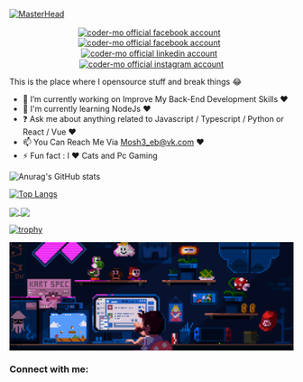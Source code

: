 [![MasterHead](https://i.postimg.cc/bvvWcWs0/banner-1.png)](https://github.com/mosh3eb)
<p align="center">
<a href="https://www.facebook.com/Mosh3eb" target="blank"><img align="center" src="https://cdn.jsdelivr.net/npm/simple-icons@3.0.1/icons/facebook.svg" alt="coder-mo official facebook account" height="16" width="16"&nbsp&nbsp&nbsp/></a>&nbsp&nbsp
<a href="https://www.twitter.com/Mo_Coder" target="blank"><img align="center" src="https://cdn.jsdelivr.net/npm/simple-icons@3.0.1/icons/twitter.svg" alt="coder-mo official facebook account" height="16" width="16"&nbsp&nbsp&nbsp/></a>&nbsp&nbsp
<a href="https://www.linkedin.com/in/mosh3eb" target="blank"><img align="center" src="https://cdn.jsdelivr.net/npm/simple-icons@3.0.1/icons/linkedin.svg" alt="coder-mo official linkedin account" height="16" width="16"&nbsp&nbsp&nbsp/></a>&nbsp&nbsp
<a href="https://instagram.com/coder_mo" target="blank"><img align="center" src="https://cdn.jsdelivr.net/npm/simple-icons@3.0.1/icons/instagram.svg" alt="coder-mo official instagram account" height="16" width="16"/></a>
</p>

This is the place where I opensource stuff and break things 😂 

- 🔭  I’m currently working on Improve My Back-End Development Skills ❤️
- 🌱  I'm currently learning NodeJs ❤️
- ❓  Ask me about anything related to Javascript / Typescript / Python or React / Vue ❤️
- 📫  You Can Reach Me Via Mosh3_eb@vk.com ❤️
- ⚡  Fun fact : I ❤️ Cats and Pc Gaming 

![Anurag's GitHub stats](https://github-readme-stats.vercel.app/api?username=mosh3eb&show_icons=true&theme=tokyonight)

[![Top Langs](https://github-readme-stats.vercel.app/api/top-langs/?username=mosh3eb&layout=compact&theme=tokyonight)](https://github.com/anuraghazra/github-readme-stats)

<a href="https://github.com/mosh3eb/Password-Generator">
  <img align="center" src="https://github-readme-stats.vercel.app/api/pin/?username=mosh3eb&repo=Password-Generator&theme=tokyonight" />
</a>
<a href="https://github.com/mosh3eb/Mosh3_eb_Cv">
  <img align="center" src="https://github-readme-stats.vercel.app/api/pin/?username=mosh3eb&repo=Mosh3_eb_CV&theme=tokyonight" />
</a>

 
 [![trophy](https://github-profile-trophy.vercel.app/?username=mosh3eb&theme=tokyonight&column=-1&no-frame=true&margin-w=15)](https://github.com/ryo-ma/github-profile-trophy)

  <img align="center" alt="coder-mo" src="https://raw.githubusercontent.com/mosh3eb/Portfolio_Page/main/images/bg.gif">
  
  
  
  <h3 align="left">Connect with me:</h3>
